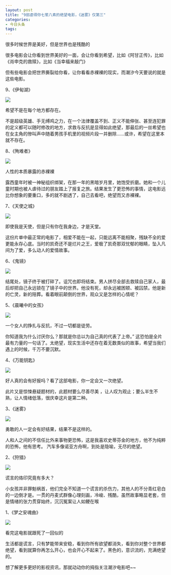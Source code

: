 ```yaml
---
layout: post
title: "9部虐得你七荤八素的绝望电影，《迷雾》仅第三"
categories:
- 今日头条
tags:
---
```

很多时候世界是美好，但是世界也是残酷的

很多电影会让你看到世界美好的一面，会让你看到希望，比如《阿甘正传》，比如《肖申克的救赎》，比如《当幸福来敲门》

但有些电影会把世界撕裂给你看，让你看看赤裸裸的现实，而潮汐今天要说的就是这些电影。

9、《伊甸湖》

![](http://p3.pstatp.com/large/11940001ac9144ce33db)

希望不是在每个地方都存在。

不是超级英雄、手无缚鸡之力，在一个法律覆盖不到、正义不能伸张、甚至连犯罪的定义都可以随时修改的地方，求救与反抗是显得如此绝望，那最后的一丝希望也在女主角的惨叫声中随着男孩手机里的视频片段一并删除……或许，希望在这里本就不存在。

8、《殉难者》

![](http://p1.pstatp.com/large/11110007f34f94115434)

人性的本质暴露的赤裸裸

露西童年时被一神秘组织绑架，在那一年的黑暗岁月里，她饱受折磨。她和一个儿童时期也被人虐待过的朋友踏上了报复之旅。结果发生了更恐怖的事情，这电影远比你想象的要重口，多的就不剧透了，自己去看吧，绝望而又赤裸裸。

7、《天使之城》

![](http://p3.pstatp.com/large/119300020cdade85b847)

即使我是天使，但是只有你在我身边，才是天堂。

这份片单中最正常的电影了，相爱不能在一起，只能远离不能相聚，残缺不全的爱更能永存心底。当时的凯奇还不是烂片之王，爱极了凯奇那双忧郁的眼睛，坠入凡间为了爱，多么动人的爱情故事。

6、《鬼镜》

![](http://p3.pstatp.com/large/11120006ec7df864e667)

结尾处，镜子终于被打碎了。诅咒也即将结束。男人拼尽全部去救赎自己家人，最后却把自己永远锁在了镜子中的世界。他没有死，却永远被困顿、被囚禁。他是新的亡灵，新的陪葬。看着眼前颠倒的世界，观众又是怎样的心情呢？

5、《晨曦中的女孩》

![](http://p3.pstatp.com/large/119a0005923b7b52e03b)

一个女人的挣扎与反抗，不过一切都是徒劳。

你知道我为什么讨厌你么？那就是你总以为自己真的代表了上帝。” 这恐怕是全片最有力量的一句话了。太绝望，现实生活中还存在着无数类似的故事，希望当我们遇上的时候，千万不要沉默。

4、《万能钥匙》

![](http://p3.pstatp.com/large/119a0005923d68d1ee64)

好人真的会有好报吗？看了这部电影，你一定会又一次绝望。

此片又是惊悚悬疑题材的，此题材要么尽善尽美 ，让人叹为观止；要么半生不熟，让人情绪低落，很庆幸这片是第二种。

3、《迷雾》

![](http://p1.pstatp.com/large/11160005cc47bdf53b52)

勇敢的人一定会有好结果，结果不是这样的。

人和人之间的不信任比外来事物更恐怖，这是我喜欢史蒂芬金的地方，他不为纯粹的恐怖，他有思考。 汽车多像诺亚方舟啊，到处是隐喻，无尽的绝望。 

2、《狩猎》

![](http://p1.pstatp.com/large/11120006ec80431143ed)

谎言的烙印究竟有多大？

小女孩并非罪魁祸首，他们完全不知道一个谎言的杀伤力，其他人的不分青红皂白的一边倒才是。一贯的丹麦式群像心理刻画，冷峻、残酷，虽然故事略显老套，但是情绪的张力贯穿始终，沉沉冤案让人如鲠在喉

1、《梦之安魂曲》

![](http://p3.pstatp.com/large/11160005cc49fe86582e)

看完这电影就跟死了一回似的

生活都是谎言，只有梦能带来安稳，看到你所有欲望都消失，看到你对整个世界都绝望，看到就算你再怎么开心，也会开心不起来了。黑色的，意识流的，充满绝望的。

想了解更多更好的影视资讯，那就动动你的拇指关注潮汐电影吧~~